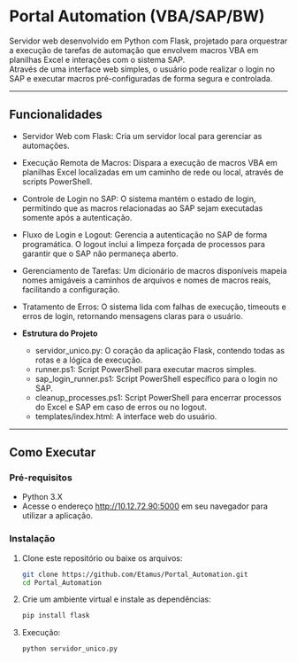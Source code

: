#  Portal Automation (VBA/SAP/BW)

Servidor web desenvolvido em Python com Flask, projetado para orquestrar a execução de tarefas de automação que envolvem macros VBA em planilhas Excel e interações com o sistema SAP.  
Através de uma interface web simples, o usuário pode realizar o login no SAP e executar macros pré-configuradas de forma segura e controlada.

---

## Funcionalidades

  - Servidor Web com Flask: Cria um servidor local para gerenciar as automações.
  - Execução Remota de Macros: Dispara a execução de macros VBA em planilhas Excel localizadas em um caminho de rede ou local, através de scripts PowerShell.
  - Controle de Login no SAP: O sistema mantém o estado de login, permitindo que as macros relacionadas ao SAP sejam executadas somente após a autenticação.
  - Fluxo de Login e Logout: Gerencia a autenticação no SAP de forma programática. O logout inclui a limpeza forçada de processos para garantir que o SAP não permaneça aberto.
  - Gerenciamento de Tarefas: Um dicionário de macros disponíveis mapeia nomes amigáveis a caminhos de arquivos e nomes de macros reais, facilitando a configuração.
  - Tratamento de Erros: O sistema lida com falhas de execução, timeouts e erros de login, retornando mensagens claras para o usuário.

- **Estrutura do Projeto**
  - servidor_unico.py: O coração da aplicação Flask, contendo todas as rotas e a lógica de execução.
  - runner.ps1: Script PowerShell para executar macros simples.
  - sap_login_runner.ps1: Script PowerShell específico para o login no SAP.
  - cleanup_processes.ps1: Script PowerShell para encerrar processos do Excel e SAP em caso de erros ou no logout.
  - templates/index.html: A interface web do usuário.

---

## Como Executar

### Pré-requisitos
- Python 3.X
- Acesse o endereço http://10.12.72.90:5000 em seu navegador para utilizar a aplicação.

### Instalação
1. Clone este repositório ou baixe os arquivos:
   ```bash
   git clone https://github.com/Etamus/Portal_Automation.git
   cd Portal_Automation
   ```

3.  Crie um ambiente virtual e instale as dependências:
    ```bash
    pip install flask
    ```

4.  Execução:
    ```bash
    python servidor_unico.py
    ```



